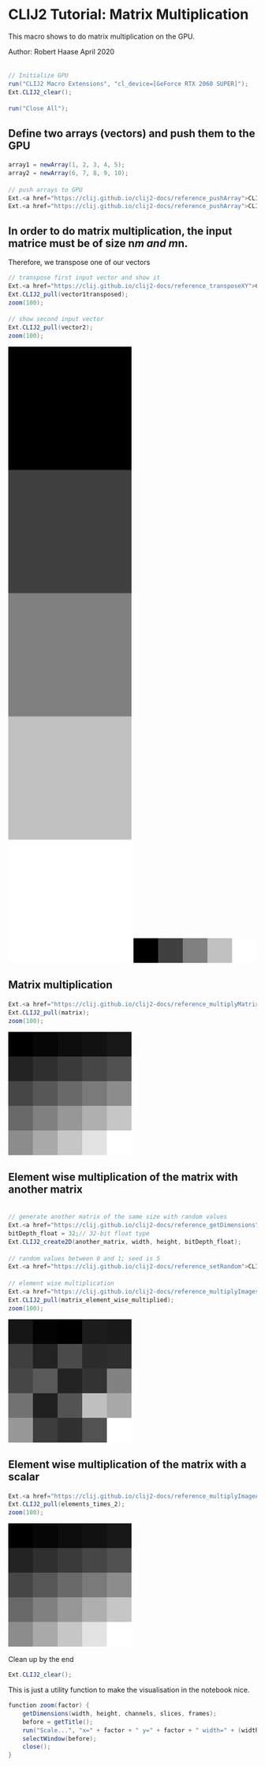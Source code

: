 

# CLIJ2 Tutorial: Matrix Multiplication

This macro shows to do matrix multiplication
on the GPU.

Author: Robert Haase
         April 2020

```java

// Initialize GPU
run("CLIJ2 Macro Extensions", "cl_device=[GeForce RTX 2060 SUPER]");
Ext.CLIJ2_clear();

run("Close All");

```

## Define two arrays (vectors) and push them to the GPU 

```java
array1 = newArray(1, 2, 3, 4, 5);
array2 = newArray(6, 7, 8, 9, 10);

// push arrays to GPU
Ext.<a href="https://clij.github.io/clij2-docs/reference_pushArray">CLIJ2_pushArray</a>(vector1, array1, 5, 1, 1);
Ext.<a href="https://clij.github.io/clij2-docs/reference_pushArray">CLIJ2_pushArray</a>(vector2, array2, 5, 1, 1);

```

## In order to do matrix multiplication, the input matrice must be of size n*m and m*n. 
Therefore, we transpose one of our vectors 

```java
// transpose first input vector and show it
Ext.<a href="https://clij.github.io/clij2-docs/reference_transposeXY">CLIJ2_transposeXY</a>(vector1, vector1transposed);
Ext.CLIJ2_pull(vector1transposed);
zoom(100);

// show second input vector
Ext.CLIJ2_pull(vector2);
zoom(100);

```
<a href="image_1587393055708.png"><img src="image_1587393055708.png" width="250" alt="CLIJ2_transposeXY_result245-1"/></a>
<a href="image_1587393055718.png"><img src="image_1587393055718.png" width="250" alt="CLIJ2_pushArray_result244-1"/></a>

## Matrix multiplication

```java
Ext.<a href="https://clij.github.io/clij2-docs/reference_multiplyMatrix">CLIJ2_multiplyMatrix</a>(vector1transposed, vector2, matrix);
Ext.CLIJ2_pull(matrix);
zoom(100);

```
<a href="image_1587393055826.png"><img src="image_1587393055826.png" width="250" alt="CLIJ2_multiplyMatrix_result246-1"/></a>

## Element wise multiplication of the matrix with another matrix

```java

// generate another matrix of the same size with random values
Ext.<a href="https://clij.github.io/clij2-docs/reference_getDimensions">CLIJ2_getDimensions</a>(matrix, width, height, depth);
bitDepth_float = 32;// 32-bit float type
Ext.CLIJ2_create2D(another_matrix, width, height, bitDepth_float); 

// random values between 0 and 1; seed is 5
Ext.<a href="https://clij.github.io/clij2-docs/reference_setRandom">CLIJ2_setRandom</a>(another_matrix, 0, 1, 5); 

// element wise multiplication
Ext.<a href="https://clij.github.io/clij2-docs/reference_multiplyImages">CLIJ2_multiplyImages</a>(matrix, another_matrix, matrix_element_wise_multiplied);
Ext.CLIJ2_pull(matrix_element_wise_multiplied);
zoom(100);

```
<a href="image_1587393055936.png"><img src="image_1587393055936.png" width="250" alt="CLIJ2_multiplyImages_result248-1"/></a>

## Element wise multiplication of the matrix with a scalar

```java
Ext.<a href="https://clij.github.io/clij2-docs/reference_multiplyImageAndScalar">CLIJ2_multiplyImageAndScalar</a>(matrix, elements_times_2, 2);
Ext.CLIJ2_pull(elements_times_2);
zoom(100);


```
<a href="image_1587393056035.png"><img src="image_1587393056035.png" width="250" alt="CLIJ2_multiplyImageAndScalar_result249-1"/></a>

Clean up by the end

```java
Ext.CLIJ2_clear();

```

This is just a utility function to make the visualisation in the notebook nice.

```java
function zoom(factor) {
	getDimensions(width, height, channels, slices, frames);
	before = getTitle();	
	run("Scale...", "x=" + factor + " y=" + factor + " width=" + (width * factor) + " height=" + (height* factor) + " interpolation=None average create");
	selectWindow(before);
	close();
}

```



```
```
